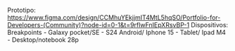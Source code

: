 Prototipo: https://www.figma.com/design/CCMhuYEkjjmIT4MtL5hqSO/Portfolio-for-Developers-(Community)?node-id=0-1&t=9rflwFnIEpXRsvBP-1
Dispositivos: Breakpoints -
Galaxy pocket/SE -
S24 Android/ Iphone 15 -
Tablet/ Ipad M4 -
Desktop/notebook 28p
